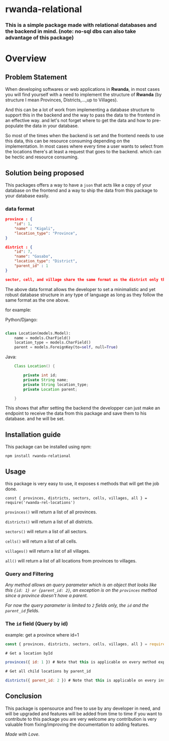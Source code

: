 # rwanda-relational

### This is a simple package made with relational databases and the backend in mind. (note: no-sql dbs can also take advantage of this package)

# Overview

## Problem Statement

When developing softwares or web applications in **Rwanda**, in most cases you will find yourself with a need to implement the structure of **Rwanda** (by structure I mean Provinces, Districts,...,up to Villages). 

And this can be a lot of work from implementing a database structure to support this in the backend and the way to pass the data to the frontend in an effective way. and let's not forget where to get the data and how to pre-populate the data in your database.

So most of the times when the backend is set and the frontend needs to use this data, this can be resource consuming depending on the implementation. In most cases where every time a user wants to select from the locations there's at least a request that goes to the backend. which can be hectic and resource consuming.

## Solution being proposed

This packages offers a way to have a `json` that acts like a copy of your database on the frontend and a way to ship the data from this package to your database easily.

### data format

```json
province : {
    "id": 1,
    "name" : "Kigali",
    "location_type": "Province", 
}

district : {
    "id": 7,
    "name": "Gasabo",
    "location_type": "District",
    "parent_id" : 1
}

sector, cell, and village share the same format as the district only thing that changes is the location_type value.

```

The above data format allows the developer to set a minimalistic and yet robust database structure in any type of language as long as they follow the same format as the one above.

for example:

Python/Django: 

```python

class Location(models.Model):
    name = models.CharField()
    location_type = models.CharField()
    parent = models.ForeignKey(to=self, null=True)

```

Java:

```java
    Class Location() {

        private int id;
        private String name;
        private String location_type;
        private Location parent;

    }
```

This shows that after setting the backend the developper can just make an endpoint to receive the data from this package and save them to his database. and he will be set.

## Installation guide

This package can be installed using npm:

``` npm install rwanda-relational ```

## Usage

this package is very easy to use, it exposes `6` methods that will get the job done.

```const { provinces, districts, sectors, cells, villages, all } = require('rwanda-rel-locations')```



```provinces()``` will return a list of all provinces.

```districts()``` will return a list of all districts.

```sectors()```   will return a list of all sectors.

```cells()```     will return a list of all cells.

```villages()```  will return a list of all villages.

```all()```  will return a list of all locations from provinces to villages.

### Query and Filtering


*Any  method allows an query parameter which is an object that looks like this ``{id: 1} or {parent_id: 2}``, an exception is on the `provinces` method since a province doesn't have a parent.*

*For now the query parameter is limited to `2` fields only, the `id` and the `parent_id` fields.*

### The `id` field (Query by id)

example: get a province where id=1

```js
const { provinces, districts, sectors, cells, villages, all } = require('rwanda-rel-locations')

# Get a location byId

provinces({ id: 1 }) # Note that this is applicable on every method exposed.

# Get all child locations by parent_id

districts({ parent_id: 2 }) # Note that this is applicable on every instance that has a parent.


```


## Conclusion

This package is opensource and free to use by any developer in need, and will be upgraded and features will be added from time to time if you want to contribute to this package you are very welcome any contribution is very valuable from fixing/improving the documentation to adding features.

*Made with Love.*